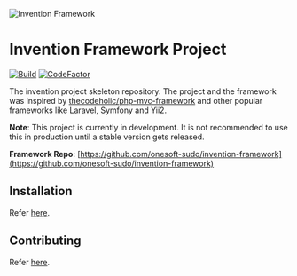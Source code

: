 ![Invention Framework](https://repository-images.githubusercontent.com/438729371/122bec03-58c4-4db3-b452-3cf6dd0031de)
# Invention Framework Project
[![Build](https://github.com/onesoft-sudo/invention-project/actions/workflows/php.yml/badge.svg?branch=main)](https://github.com/onesoft-sudo/invention-project/actions/workflows/php.yml)
[![CodeFactor](https://www.codefactor.io/repository/github/onesoft-sudo/invention-project/badge)](https://www.codefactor.io/repository/github/onesoft-sudo/invention-project)

The invention project skeleton repository. The project and the framework was inspired by [thecodeholic/php-mvc-framework](https://github.com/thecodeholic/php-mvc-framework) and other popular frameworks like Laravel, Symfony and Yii2.

**Note**: This project is currently in development. It is not recommended to use this in production until a stable version gets released. 

**Framework Repo**: [https://github.com/onesoft-sudo/invention-framework](https://github.com/onesoft-sudo/invention-framework)

## Installation
Refer [here](https://github.com/onesoft-sudo/invention-framework#creating-an-invention-based-project).

## Contributing
Refer [here](https://github.com/onesoft-sudo/invention-framework#contributing).
